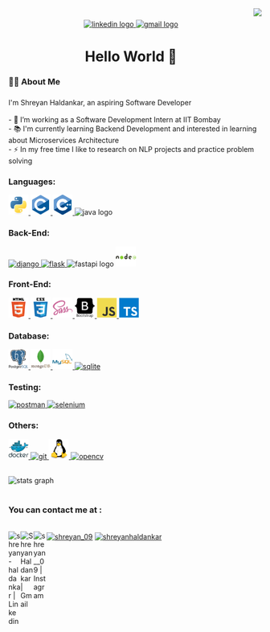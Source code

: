 <img align="right" height="200" src="https://user-images.githubusercontent.com/74038190/212749447-bfb7e725-6987-49d9-ae85-2015e3e7cc41.gif"  />

###

<div align="center">
  <a href="https://www.linkedin.com/in/shreyan-haldankar/" target="_blank">
    <img src="https://img.shields.io/static/v1?message=LinkedIn&logo=linkedin&label=&color=0077B5&logoColor=white&labelColor=&style=for-the-badge" height="25" alt="linkedin logo"  />
  </a>
  <a href="mailto:shreyanhaldankar@gmail.com" target="_blank">
    <img src="https://img.shields.io/static/v1?message=Gmail&logo=gmail&label=&color=D14836&logoColor=white&labelColor=&style=for-the-badge" height="25" alt="gmail logo"  />
  </a>
</div>

###

<h1 align="center">Hello World 👋</h1>

###

<h3 align="left">👩‍💻  About Me</h3>

###

<p align="left">I'm Shreyan Haldankar, an aspiring Software Developer<br><br>- 🔭 I’m working as a Software Development Intern at IIT Bombay<br>- 📚 I'm currently learning Backend Development and interested in learning about Microservices Architecture<br>- ⚡ In my free time I like to research on NLP projects and practice problem solving</p>

###
<h3 align="left">Languages:</h3>
<p align="left">
   <a href="https://www.python.org" target="_blank" rel="noreferrer">
    <img
      src="https://raw.githubusercontent.com/devicons/devicon/master/icons/python/python-original.svg"
      alt="python"
      width="40"
      height="40"
    />
      </a>
       <a href="https://www.cprogramming.com/" target="_blank" rel="noreferrer">
    <img
      src="https://raw.githubusercontent.com/devicons/devicon/master/icons/c/c-original.svg"
      alt="c"
      width="40"
      height="40"
    />
  </a>
 
  <a href="https://www.w3schools.com/cpp/" target="_blank" rel="noreferrer">
    <img
      src="https://raw.githubusercontent.com/devicons/devicon/master/icons/cplusplus/cplusplus-original.svg"
      alt="cplusplus"
      width="40"
      height="40"
    />
  </a>
<img src="https://cdn.jsdelivr.net/gh/devicons/devicon/icons/java/java-original.svg" height="40" alt="java logo"  />
</p>

<h3 align="left">Back-End:</h3>
<p align="left"> <a href="https://www.djangoproject.com/" target="_blank" rel="noreferrer"> <img src="https://cdn.worldvectorlogo.com/logos/django.svg" alt="django" width="40" height="40"/> </a>  
 <a href="https://flask.palletsprojects.com/" target="_blank" rel="noreferrer"> <img src="https://www.vectorlogo.zone/logos/pocoo_flask/pocoo_flask-icon.svg" alt="flask" width="40" height="40"/> </a> 
   <img src="https://cdn.jsdelivr.net/gh/devicons/devicon/icons/fastapi/fastapi-original.svg" height="40" alt="fastapi logo"  />
<a href="https://nodejs.org" target="_blank" rel="noreferrer"> <img src="https://raw.githubusercontent.com/devicons/devicon/master/icons/nodejs/nodejs-original-wordmark.svg" alt="nodejs" width="40" height="40"/> </a>

</p>


<h3 align="left">Front-End:</h3>
<p align="left">
  <a href="https://www.w3.org/html/" target="_blank" rel="noreferrer">
    <img
      src="https://raw.githubusercontent.com/devicons/devicon/master/icons/html5/html5-original-wordmark.svg"
      alt="html5"
      width="40"
      height="40"
    />
  </a>
    <a href="https://www.w3schools.com/css/" target="_blank" rel="noreferrer">
    <img
      src="https://raw.githubusercontent.com/devicons/devicon/master/icons/css3/css3-original-wordmark.svg"
      alt="css3"
      width="40"
      height="40"
    />
  </a>
   <a href="https://sass-lang.com" target="_blank" rel="noreferrer"> <img src="https://raw.githubusercontent.com/devicons/devicon/master/icons/sass/sass-original.svg" alt="sass" width="40" height="40"/> </a>
    <a href="https://getbootstrap.com" target="_blank" rel="noreferrer">
    <img
      src="https://raw.githubusercontent.com/devicons/devicon/master/icons/bootstrap/bootstrap-plain-wordmark.svg"
      alt="bootstrap"
      width="40"
      height="40"
    />
  </a>
       <a
    href="https://developer.mozilla.org/en-US/docs/Web/JavaScript" target="_blank" rel="noreferrer" >
    <img
      src="https://raw.githubusercontent.com/devicons/devicon/master/icons/javascript/javascript-original.svg"
      alt="javascript"
      width="40"
      height="40"
    />
  </a>
   <a href="https://www.typescriptlang.org/" target="_blank" rel="noreferrer"> <img src="https://raw.githubusercontent.com/devicons/devicon/master/icons/typescript/typescript-original.svg" alt="typescript" width="40" height="40"/> </a>
 </p>
 
<!--  
 <h3 align="left">Backend:</h3>
 <p align="left"></p>
  -->
 <h3 align="left">Database:</h3>
   <p align="left">
  <a href="https://www.postgresql.org" target="_blank" rel="noreferrer">
    <img
      src="https://raw.githubusercontent.com/devicons/devicon/master/icons/postgresql/postgresql-original-wordmark.svg"
      alt="postgresql"
      width="40"
      height="40"
    />
  </a>
    <a href="https://www.mongodb.com/" target="_blank" rel="noreferrer"> <img src="https://raw.githubusercontent.com/devicons/devicon/master/icons/mongodb/mongodb-original-wordmark.svg" alt="mongodb" width="40" height="40"/> </a>
    <a href="https://www.mysql.com/" target="_blank" rel="noreferrer"> <img src="https://raw.githubusercontent.com/devicons/devicon/master/icons/mysql/mysql-original-wordmark.svg" alt="mysql" width="40" height="40"/> </a>
    <a href="https://www.sqlite.org/" target="_blank" rel="noreferrer">
    <img
      src="https://www.vectorlogo.zone/logos/sqlite/sqlite-icon.svg"
      alt="sqlite"
      width="40"
      height="40"
    />
  </a>

  
</p>


<h3 align="left">Testing:</h3>
<p align="left">
<a href="https://postman.com" target="_blank" rel="noreferrer"> <img src="https://www.vectorlogo.zone/logos/getpostman/getpostman-icon.svg" alt="postman" width="40" height="40"/> </a>
   <a href="https://www.selenium.dev" target="_blank" rel="noreferrer"> <img src="https://raw.githubusercontent.com/detain/svg-logos/780f25886640cef088af994181646db2f6b1a3f8/svg/selenium-logo.svg" alt="selenium" width="40" height="40"/> </a> 
</p>
   
   

<h3 align="left">Others:</h3>
<p align="left">
   <a href="https://www.docker.com/" target="_blank" rel="noreferrer"> <img src="https://raw.githubusercontent.com/devicons/devicon/master/icons/docker/docker-original-wordmark.svg" alt="docker" width="40" height="40"/> </a>
  <a href="https://git-scm.com/" target="_blank" rel="noreferrer">
    <img
      src="https://www.vectorlogo.zone/logos/git-scm/git-scm-icon.svg"
      alt="git"
      width="40"
      height="40"
    />
  </a>
    <a href="https://www.linux.org/" target="_blank" rel="noreferrer">
       <img src="https://raw.githubusercontent.com/devicons/devicon/master/icons/linux/linux-original.svg" alt="linux" width="40" height="40"/>
   </a>
      <a href="https://opencv.org/" target="_blank" rel="noreferrer">
    <img
      src="https://www.vectorlogo.zone/logos/opencv/opencv-icon.svg"
      alt="opencv"
      width="40"
      height="40"
    />
  </a>

  
</p>
  
<br>
<div align="left">
  <img src="https://github-readme-stats.vercel.app/api?username=shreyan-haldankar&hide_title=false&hide_rank=false&show_icons=false&include_all_commits=true&count_private=true&disable_animations=false&theme=github_dark&locale=en&hide_border=false&order=1" height="200" alt="stats graph"  />
</div>

<!-- <p>&nbsp;<img align="center" src="https://github-readme-stats.vercel.app/api?username=shreyan-haldankar&show_icons=true&theme=dark&locale=en" alt="shreyan-haldankar" /></p> -->
<br> 
 


<!-- <p><img align="center" src="https://github-readme-stats.vercel.app/api/top-langs?username=shreyan-haldankar&show_icons=true&locale=en&layout=compact" alt="shreyan-haldankar" /></p> -->

<h3>You can contact me at :</h3> 
<br>
<a href="https://www.linkedin.com/in/shreyan-haldankar/">
    <img align="left" alt="shreyan-haldankar | Linkedin" width="24px" src="https://cdn-icons-png.flaticon.com/512/174/174857.png">
</a>
  <a href="mailto:shreyanhaldankar@gmail.com">
    <img align="left" alt="Shreyan Haldankar | Gmail" width="26px" src="https://cdn-icons-png.flaticon.com/512/732/732200.png" />
  </a>
  <a href="https://www.instagram.com/shreyan__09/">
    <img align="left" alt="shreyan__09 | Instagram" width="26px" src="https://cdn-icons-png.flaticon.com/512/174/174855.png" />
  </a>
  <a href="https://www.codechef.com/users/shreyan_09" target="blank"><img align="center" src="https://cdn.jsdelivr.net/npm/simple-icons@3.1.0/icons/codechef.svg" alt="shreyan_09" height="30" width="40" /></a>
<a href="https://www.hackerrank.com/shreyanhaldankar" target="blank"><img align="center" src="https://raw.githubusercontent.com/rahuldkjain/github-profile-readme-generator/master/src/images/icons/Social/hackerrank.svg" alt="shreyanhaldankar" height="30" width="40" /></a>


<p align="left">

</p>




